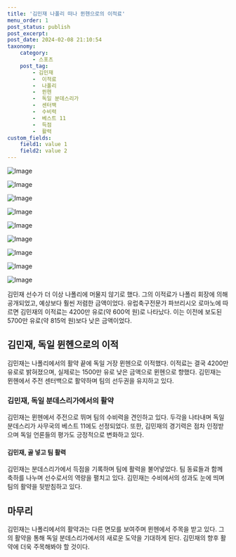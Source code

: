```yaml
---
title: '김민재 나폴리 떠나 뮌헨으로의 이적료'
menu_order: 1
post_status: publish
post_excerpt: 
post_date: 2024-02-08 21:10:54
taxonomy:
    category:
        - 스포츠
    post_tag:
        - 김민재
        -  이적료
        -  나폴리
        -  뮌헨
        -  독일 분데스리가
        -  센터백
        -  수비력
        -  베스트 11
        -  득점
        -  활력
custom_fields:
    field1: value 1
    field2: value 2
---
```


![Image](https://imgnews.pstatic.net/image/108/2024/02/08/0003213831_001_20240208173301186.jpg?type=w647)

![Image](https://imgnews.pstatic.net/image/108/2024/02/08/0003213831_002_20240208173301238.jpg?type=w647)

![Image](https://imgnews.pstatic.net/image/108/2024/02/08/0003213831_003_20240208173301292.jpg?type=w647)

![Image](https://imgnews.pstatic.net/image/108/2024/02/08/0003213831_004_20240208173301319.jpg?type=w647)

![Image](https://imgnews.pstatic.net/image/108/2024/02/08/0003213831_005_20240208173301376.jpg?type=w647)

![Image](https://imgnews.pstatic.net/image/108/2024/02/08/0003213831_006_20240208173301417.jpg?type=w647)

![Image](https://imgnews.pstatic.net/image/108/2024/02/08/0003213831_007_20240208173301466.jpg?type=w647)

![Image](https://imgnews.pstatic.net/image/108/2024/02/08/0003213831_008_20240208173301512.jpg?type=w647)

![Image](https://imgnews.pstatic.net/image/108/2024/02/08/0003213831_009_20240208173301541.jpg?type=w647)

김민재 선수가 더 이상 나폴리에 머물지 않기로 했다. 그의 이적료가 나폴리 회장에 의해 공개되었고, 예상보다 훨씬 저렴한 금액이었다. 유럽축구전문가 파브리시오 로마노에 따르면 김민재의 이적료는 4200만 유로(약 600억 원)로 나타났다. 이는 이전에 보도된 5700만 유로(약 815억 원)보다 낮은 금액이었다.
## 김민재, 독일 뮌헨으로의 이적
김민재는 나폴리에서의 활약 끝에 독일 거장 뮌헨으로 이적했다. 이적료는 결국 4200만 유로로 밝혀졌으며, 실제로는 1500만 유로 낮은 금액으로 뮌헨으로 향했다. 김민재는 뮌헨에서 주전 센터백으로 활약하며 팀의 선두권을 유지하고 있다.
### 김민재, 독일 분데스리가에서의 활약
김민재는 뮌헨에서 주전으로 뛰며 팀의 수비력을 견인하고 있다. 두각을 나타내며 독일 분데스리가 사무국의 베스트 11에도 선정되었다. 또한, 김민재의 경기력은 점차 인정받으며 독일 언론들의 평가도 긍정적으로 변화하고 있다.
#### 김민재, 골 넣고 팀 활력
김민재는 분데스리가에서 득점을 기록하며 팀에 활력을 불어넣었다. 팀 동료들과 함께 축하를 나누며 선수로서의 역량을 펼치고 있다. 김민재는 수비에서의 성과도 눈에 띄며 팀의 활약을 뒷받침하고 있다.
## 마무리
김민재는 나폴리에서의 활약과는 다른 면모를 보여주며 뮌헨에서 주목을 받고 있다. 그의 활약을 통해 독일 분데스리가에서의 새로운 도약을 기대하게 된다. 김민재의 향후 활약에 더욱 주목해봐야 할 것이다.
